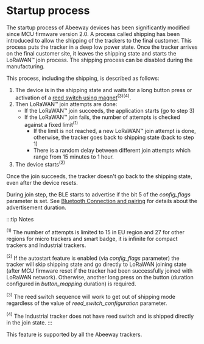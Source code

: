 # Startup process

 The startup process of Abeeway devices has been significantly modified since MCU firmware version 2.0. A process called shipping has been introduced to allow the shipping of the trackers to the final customer. This process puts the tracker in a deep low power state.
 Once the tracker arrives on the final customer site, it leaves the shipping state and starts the LoRaWAN™ join process. The shipping process can be disabled during the manufacturing.

 This process, including the shipping, is described as follows:

1.  The device is in the shipping state and waits for a long button press or activation of a [reed switch using magnet](../../devices-characteristics/compact-industrial/readme.md)<sup>(3)(4)</sup>.
2.  Then LoRaWAN™ join attempts are done:
    -   If the LoRaWAN™ join succeeds, the application starts (go to step 3)
    -   If the LoRaWAN™ join fails, the number of attempts is checked against a fixed limit<sup>(1)</sup>
        -   If the limit is not reached, a new LoRaWAN™ join attempt is done, otherwise, the tracker goes back to shipping state (back to step 1)
        -   There is a random delay between different join attempts which range from 15 minutes to 1 hour. 
3. The device starts<sup>(2)</sup>

 Once the join succeeds, the tracker doesn't go back to the shipping state, even after the device resets.

 During join step, the BLE starts to advertise if the bit 5 of the *config_flags* parameter is set. See [Bluetooth Connection and pairing](../../ble-communication-interface/connection-pairing/readme.md) for details about the advertisement duration.

:::tip Notes

<sup>(1)</sup> The number of attempts is limited to 15 in EU region and 27 for other regions for micro trackers and smart badge, it is infinite for compact trackers and Industrial trackers.

<sup>(2)</sup> If the autostart feature is enabled (via *config_flags* parameter) the tracker will skip shipping state and go directly to LoRaWAN joining state (after MCU firmware reset if the tracker had been successfully joined with LoRaWAN network). Otherwise, another long press on the button (duration configured in *button_mapping* duration) is required.

<sup>(3)</sup> The reed switch sequence will work to get out of shipping mode regardless of the value of *reed_switch_configuration* parameter.

<sup>(4)</sup> The Industrial tracker does not have reed switch and is shipped directly in the join state.
:::

This feature is supported by all the Abeeway trackers. 